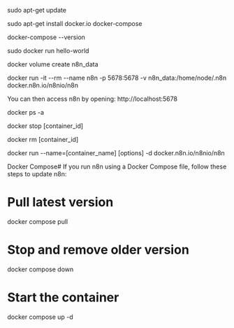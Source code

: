 sudo apt-get update

sudo apt-get install docker.io docker-compose

docker-compose --version

sudo docker run hello-world

docker volume create n8n_data

docker run -it --rm --name n8n -p 5678:5678 -v n8n_data:/home/node/.n8n docker.n8n.io/n8nio/n8n

You can then access n8n by opening: http://localhost:5678

docker ps -a

docker stop [container_id]

docker rm [container_id]

docker run --name=[container_name] [options] -d docker.n8n.io/n8nio/n8n


Docker Compose#
If you run n8n using a Docker Compose file, follow these steps to update n8n:

# Pull latest version
docker compose pull

# Stop and remove older version
docker compose down

# Start the container
docker compose up -d
